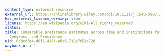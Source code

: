 ```yaml
---
content_type: external-resource
external_url: https://onlinelibrary.wiley.com/doi/10.1111/j.1540-5907.2007.00260.x
has_external_license_warning: true
license: https://en.wikipedia.org/wiki/All_rights_reserved
status: ''
title: Comparable preference estimates across time and institutions for the Court,
  Congress, and Presidency
uid: 0d8cdfe4-d8f1-4156-a6c6-718e7051d728
wayback_url: ''
---
```


